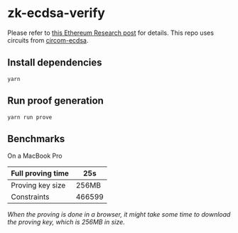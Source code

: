 # zk-ecdsa-verify

Please refer to [this Ethereum Research post](https://ethresear.ch/t/efficient-ecdsa-signature-verification-using-circom/13629) for details.
This repo uses circuits from [circom-ecdsa](https://github.com/0xPARC/circom-ecdsa).

## Install dependencies

```
yarn
```

## Run proof generation

```
yarn run prove
```

## Benchmarks

On a MacBook Pro

| Full proving time | 25s    |
| ----------------- | ------ |
| Proving key size  | 256MB  |
| Constraints       | 466599 |

_When the proving is done in a browser, it might take some time to download the proving key, which is 256MB in size._

